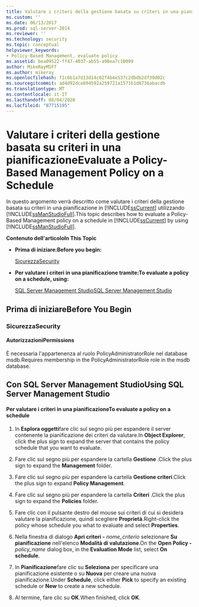 ```yaml
---
title: Valutare i criteri della gestione basata su criteri in una pianificazione | Microsoft Docs
ms.custom: ''
ms.date: 06/13/2017
ms.prod: sql-server-2014
ms.reviewer: ''
ms.technology: security
ms.topic: conceptual
helpviewer_keywords:
- Policy-Based Management, evaluate policy
ms.assetid: bea09522-ff47-4037-ab55-a98ea7c10099
author: MikeRayMSFT
ms.author: mikeray
ms.openlocfilehash: f1c6b1a7d13d14c02f4b4e537c2dbdb2df39d02c
ms.sourcegitcommit: ad4d92dce894592a259721a1571b1d8736abacdb
ms.translationtype: MT
ms.contentlocale: it-IT
ms.lasthandoff: 08/04/2020
ms.locfileid: "87715195"
---
```

# <a name="evaluate-a-policy-based-management-policy-on-a-schedule"></a><span data-ttu-id="02abe-102">Valutare i criteri della gestione basata su criteri in una pianificazione</span><span class="sxs-lookup"><span data-stu-id="02abe-102">Evaluate a Policy-Based Management Policy on a Schedule</span></span>
  <span data-ttu-id="02abe-103">In questo argomento verrà descritto come valutare i criteri della gestione basata su criteri in una pianificazione in [!INCLUDE[ssCurrent](../../includes/sscurrent-md.md)] utilizzando [!INCLUDE[ssManStudioFull](../../includes/ssmanstudiofull-md.md)].</span><span class="sxs-lookup"><span data-stu-id="02abe-103">This topic describes how to evaluate a Policy-Based Management policy on a schedule in [!INCLUDE[ssCurrent](../../includes/sscurrent-md.md)] by using [!INCLUDE[ssManStudioFull](../../includes/ssmanstudiofull-md.md)].</span></span>  
  
 <span data-ttu-id="02abe-104">**Contenuto dell'articolo**</span><span class="sxs-lookup"><span data-stu-id="02abe-104">**In This Topic**</span></span>  
  
-   <span data-ttu-id="02abe-105">**Prima di iniziare:**</span><span class="sxs-lookup"><span data-stu-id="02abe-105">**Before you begin:**</span></span>  
  
     [<span data-ttu-id="02abe-106">Sicurezza</span><span class="sxs-lookup"><span data-stu-id="02abe-106">Security</span></span>](#Security)  
  
-   <span data-ttu-id="02abe-107">**Per valutare i criteri in una pianificazione tramite:**</span><span class="sxs-lookup"><span data-stu-id="02abe-107">**To evaluate a policy on a schedule, using:**</span></span>  
  
     [<span data-ttu-id="02abe-108">SQL Server Management Studio</span><span class="sxs-lookup"><span data-stu-id="02abe-108">SQL Server Management Studio</span></span>](#SSMSProcedure)  
  
##  <a name="before-you-begin"></a><a name="BeforeYouBegin"></a> <span data-ttu-id="02abe-109">Prima di iniziare</span><span class="sxs-lookup"><span data-stu-id="02abe-109">Before You Begin</span></span>  
  
###  <a name="security"></a><a name="Security"></a> <span data-ttu-id="02abe-110">Sicurezza</span><span class="sxs-lookup"><span data-stu-id="02abe-110">Security</span></span>  
  
####  <a name="permissions"></a><a name="Permissions"></a> <span data-ttu-id="02abe-111">Autorizzazioni</span><span class="sxs-lookup"><span data-stu-id="02abe-111">Permissions</span></span>  
 <span data-ttu-id="02abe-112">È necessaria l'appartenenza al ruolo PolicyAdministratorRole nel database msdb.</span><span class="sxs-lookup"><span data-stu-id="02abe-112">Requires membership in the PolicyAdministratorRole role in the msdb database.</span></span>  
  
##  <a name="using-sql-server-management-studio"></a><a name="SSMSProcedure"></a> <span data-ttu-id="02abe-113">Con SQL Server Management Studio</span><span class="sxs-lookup"><span data-stu-id="02abe-113">Using SQL Server Management Studio</span></span>  
  
#### <a name="to-evaluate-a-policy-on-a-schedule"></a><span data-ttu-id="02abe-114">Per valutare i criteri in una pianificazione</span><span class="sxs-lookup"><span data-stu-id="02abe-114">To evaluate a policy on a schedule</span></span>  
  
1.  <span data-ttu-id="02abe-115">In **Esplora oggetti**fare clic sul segno più per espandere il server contenente la pianificazione dei criteri da valutare.</span><span class="sxs-lookup"><span data-stu-id="02abe-115">In **Object Explorer**, click the plus sign to expand the server that contains the policy schedule that you want to evaluate.</span></span>  
  
2.  <span data-ttu-id="02abe-116">Fare clic sul segno più per espandere la cartella **Gestione** .</span><span class="sxs-lookup"><span data-stu-id="02abe-116">Click the plus sign to expand the **Management** folder.</span></span>  
  
3.  <span data-ttu-id="02abe-117">Fare clic sul segno più per espandere la cartella **Gestione criteri**.</span><span class="sxs-lookup"><span data-stu-id="02abe-117">Click the plus sign to expand **Policy Management**.</span></span>  
  
4.  <span data-ttu-id="02abe-118">Fare clic sul segno più per espandere la cartella **Criteri** .</span><span class="sxs-lookup"><span data-stu-id="02abe-118">Click the plus sign to expand the **Policies** folder.</span></span>  
  
5.  <span data-ttu-id="02abe-119">Fare clic con il pulsante destro del mouse sui criteri di cui si desidera valutare la pianificazione, quindi scegliere **Proprietà**.</span><span class="sxs-lookup"><span data-stu-id="02abe-119">Right-click the policy whose schedule you what to evaluate and select **Properties**.</span></span>  
  
6.  <span data-ttu-id="02abe-120">Nella finestra di dialogo **Apri criteri -** _nome_criterio_ selezionare **Su pianificazione** nell'elenco **Modalità di valutazione**.</span><span class="sxs-lookup"><span data-stu-id="02abe-120">On the **Open Policy -**_policy_name_ dialog box, in the **Evaluation Mode** list, select **On schedule**.</span></span>  
  
7.  <span data-ttu-id="02abe-121">In **Pianificazione**fare clic su **Seleziona** per specificare una pianificazione esistente o su **Nuova** per creare una nuova pianificazione.</span><span class="sxs-lookup"><span data-stu-id="02abe-121">Under **Schedule**, click either **Pick** to specify an existing schedule or **New** to create a new schedule.</span></span>  
  
8.  <span data-ttu-id="02abe-122">Al termine, fare clic su **OK**.</span><span class="sxs-lookup"><span data-stu-id="02abe-122">When finished, click **OK**.</span></span>  
  
  
